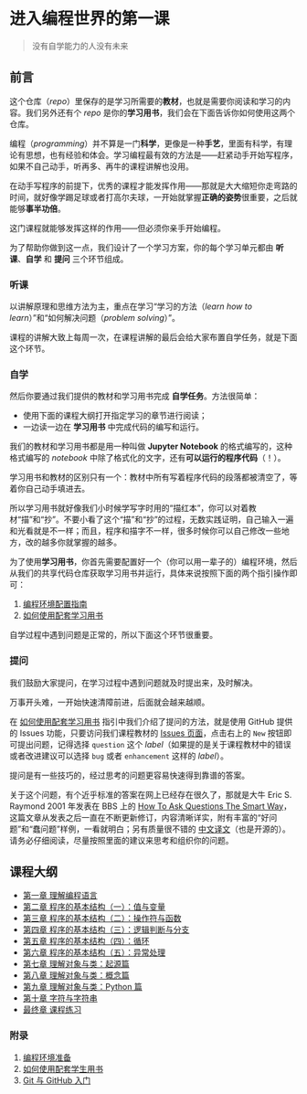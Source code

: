 # 进入编程世界的第一课

> 没有自学能力的人没有未来  

## 前言

这个仓库（*repo*）里保存的是学习所需要的**教材**，也就是需要你阅读和学习的内容。我们另外还有个 *repo* 是你的**学习用书**，我们会在下面告诉你如何使用这两个仓库。

编程（*programming*）并不算是一门**科学**，更像是一种**手艺**，里面有科学，有理论有思想，也有经验和体会。学习编程最有效的方法是——赶紧动手开始写程序，如果不自己动手，听再多、再牛的课程讲解也没用。

在动手写程序的前提下，优秀的课程才能发挥作用——那就是大大缩短你走弯路的时间，就好像学踢足球或者打高尔夫球，一开始就掌握**正确的姿势**很重要，之后就能够**事半功倍**。

这门课程就能够发挥这样的作用——但必须你亲手开始编程。

为了帮助你做到这一点，我们设计了一个学习方案，你的每个学习单元都由 **听课**、**自学** 和 **提问** 三个环节组成。

### 听课

以讲解原理和思维方法为主，重点在学习“学习的方法（*learn how to learn*）”和“如何解决问题（*problem solving*）”。

课程的讲解大致上每周一次，在课程讲解的最后会给大家布置自学任务，就是下面这个环节。

### 自学

然后你要通过我们提供的教材和学习用书完成 **自学任务**。方法很简单：
* 使用下面的课程大纲打开指定学习的章节进行阅读；
* 一边读一边在 **学习用书** 中完成代码的编写和运行。

我们的教材和学习用书都是用一种叫做 **Jupyter Notebook** 的格式编写的，这种格式编写的 *notebook* 中除了格式化的文字，还有**可以运行的程序代码**（！）。

学习用书和教材的区别只有一个：教材中所有写着程序代码的段落都被清空了，等着你自己动手填进去。

所以学习用书就好像我们小时候学写字时用的“描红本”，你可以对着教材“描”和“抄”。不要小看了这个“描”和“抄”的过程，无数实践证明，自己输入一遍和光看就是不一样；而且，程序和描字不一样，很多时候你可以自己修改一些地方，改的越多你就掌握的越多。

为了使用**学习用书**，你首先需要配置好一个（你可以用一辈子的）编程环境，然后从我们的共享代码仓库获取学习用书并运行，具体来说按照下面的两个指引操作即可：

1. [编程环境配置指南](x1-setup.ipynb)
2. [如何使用配套学习用书](x2-students-book.ipynb)

自学过程中遇到问题是正常的，所以下面这个环节很重要。

### 提问

我们鼓励大家提问，在学习过程中遇到问题就及时提出来，及时解决。

万事开头难，一开始快速清障前进，后面就会越来越顺。

在 [如何使用配套学习用书](x2-students-book.ipynb) 指引中我们介绍了提问的方法，就是使用 GitHub 提供的 Issues 功能，只要访问我们课程教材的 [Issues 页面](https://github.com/neolee/pilot/issues)，点击右上的 `New` 按钮即可提出问题，记得选择 `question` 这个 *label*（如果提的是关于课程教材中的错误或者改进建议可以选择 `bug` 或者 `enhancement` 这样的 *label*）。

提问是有一些技巧的，经过思考的问题更容易快速得到靠谱的答案。

关于这个问题，有个近乎标准的答案在网上已经存在很久了，那就是大牛 Eric S. Raymond 2001 年发表在 BBS 上的 [How To Ask Questions The Smart Way](http://www.catb.org/~esr/faqs/smart-questions.html)，这篇文章从发表之后一直在不断更新修订，内容清晰详实，附有丰富的“好问题”和“蠢问题”样例，一看就明白；另有质量很不错的 [中文译文](https://github.com/ryanhanwu/How-To-Ask-Questions-The-Smart-Way/blob/master/README-zh_CN.md)（也是开源的）。请务必仔细阅读，尽量按照里面的建议来思考和组织你的问题。

## 课程大纲

* [第一章 理解编程语言](1-understanding-programming-languages.ipynb)
* [第二章 程序的基本结构（一）：值与变量](2-structure-1.ipynb)
* [第三章 程序的基本结构（二）：操作符与函数](3-structure-2.ipynb)
* [第四章 程序的基本结构（三）：逻辑判断与分支](4-structure-3.ipynb)
* [第五章 程序的基本结构（四）：循环](5-structure-4.ipynb)
* [第六章 程序的基本结构（五）：异常处理](6-structure-5.ipynb)
* [第七章 理解对象与类：起源篇](7-oo-1.ipynb)
* [第八章 理解对象与类：概念篇](8-oo-2.ipynb)
* [第九章 理解对象与类：Python 篇](9-oo-3.ipynb)
* [第十章 字符与字符串](a-string.ipynb)
* [最终章 课程练习](b-final.ipynb)

### 附录

1. [编程环境准备](x1-setup.ipynb)
2. [如何使用配套学生用书](x2-students-book.ipynb)
3. [Git 与 GitHub 入门](x3-git-github.ipynb)
